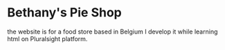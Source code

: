 # Bethany's Pie Shop
the website is for a food store based in Belgium
I develop it while learning html on Pluralsight platform.